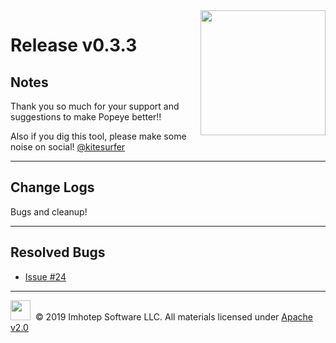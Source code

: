 <img src="https://raw.githubusercontent.com/derailed/popeye/master/assets/popeye.png" align="right" width="200" height="auto"/>

# Release v0.3.3

## Notes

Thank you so much for your support and suggestions to make Popeye better!!

Also if you dig this tool, please make some noise on social! [@kitesurfer](https://twitter.com/kitesurfer)

---

## Change Logs

Bugs and cleanup!

---

## Resolved Bugs

+ [Issue #24](https://github.com/derailed/popeye/issues/24)

---

<img src="https://raw.githubusercontent.com/derailed/popeye/master/assets/imhotep_logo.png" width="32" height="auto"/>&nbsp; © 2019 Imhotep Software LLC. All materials licensed under [Apache v2.0](http://www.apache.org/licenses/LICENSE-2.0)

